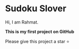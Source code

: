 # Sudoku Slover
Hi, I am Rahmat.

**This is my first project on GitHub**

Please give this project a star ⭐